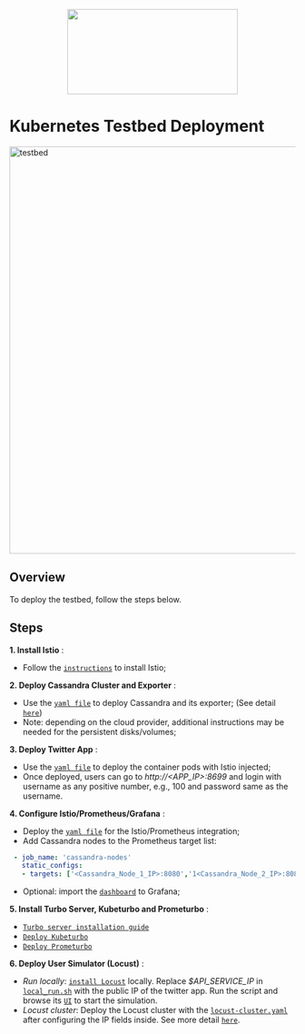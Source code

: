 <p align="center">
  <img width=300 height=150 src="https://cloud.githubusercontent.com/assets/4391815/26681386/05b857c4-46ab-11e7-8c71-15a46d886834.png">
</p>


# Kubernetes Testbed Deployment

<img width="717" alt="testbed" src="https://user-images.githubusercontent.com/12261551/45770729-2f5ead80-bc11-11e8-9d38-26394aabd63b.png">


## Overview
To deploy the testbed, follow the steps below.

## Steps

**1. Install Istio** : 
   * Follow the [`instructions`]( https://istio.io/docs/setup/kubernetes/quick-start/) to install Istio;
   
**2. Deploy Cassandra Cluster and Exporter** :
   * Use the [`yaml file`](./cassandra/cass.yaml) to deploy Cassandra and its exporter;
   (See detail [`here`](https://github.com/MySocialApp/kubernetes-helm-chart-cassandra))
   * Note: depending on the cloud provider, additional instructions may be needed for the persistent disks/volumes;

**3. Deploy Twitter App** :
   * Use the [`yaml file`](./app/deploy-with-istio.yaml) to deploy the container pods with Istio injected;
   * Once deployed, users can go to *http://<APP_IP>:8699* and login with username as any positive number, 
   e.g., 100 and password same as the username.

**4. Configure Istio/Prometheus/Grafana** :
   * Deploy the [`yaml file`](./metrics/ip.turbo.metric.yaml) for the Istio/Prometheus integration;
   * Add Cassandra nodes to the Prometheus target list:
   ```yaml
    - job_name: 'cassandra-nodes'
      static_configs:
      - targets: ['<Cassandra_Node_1_IP>:8080','1<Cassandra_Node_2_IP>:8080’]
  ```
   * Optional: import the [`dashboard`](./metrics/cass-testbed-grafana-dashboard.json) to Grafana;

**5. Install Turbo Server, Kubeturbo and Prometurbo** :
   * [`Turbo server installation guide`](https://turbonomic.com/wp-content/uploads/2018/09/Turbonomic_INSTALL_PRINT_6.2.pdf)
   * [`Deploy Kubeturbo`](https://github.com/turbonomic/kubeturbo/tree/master/deploy)
   * [`Deploy Prometurbo`](https://github.com/turbonomic/prometurbo/tree/master/deploy)

**6. Deploy User Simulator (Locust)** :
   * *Run locally*: [`install Locust`](https://docs.locust.io/en/stable/installation.html) locally. 
   Replace *$API_SERVICE_IP* in [`local_run.sh`](./locust/local_run.sh) with the public IP of the twitter app. 
   Run the script and browse its [`UI`](http://localhost:8089) to start the simulation.
   * *Locust cluster*: Deploy the Locust cluster with the [`locust-cluster.yaml`](./locust/locust-cluster.yaml) after configuring the IP fields inside.
               See more detail [`here`](https://github.com/GoogleCloudPlatform/distributed-load-testing-using-kubernetes).

